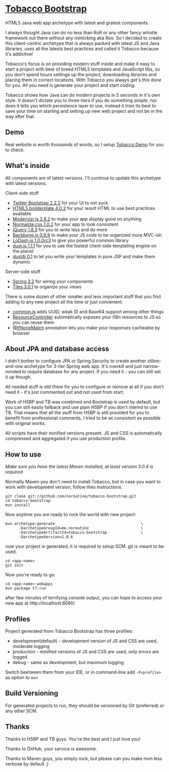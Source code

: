 [Tobacco Bootstrap](http://noroutine.github.com/tobacco-bootstrap)
=================

HTML5 Java web app archetype with latest and gratest components.

I always thought Java can do no less than RoR or any other fancy whistle framework out there without any mimicking aka Roo. So I decided to create this client-centric archetype that is always packed with latest JS and Java libraries, uses all the latests best practices and called it Tobacco because it's addictive!

Tobacco's focus is on providing modern stuff inside and make it easy to start a project with best of breed HTML5 templates and JavaScript libs, so you don't spend hours settings up the project, downloading libraries and placing them in correct locations. With Tobacco you always get's this done for you. All you need is generate your project and start coding.

Tobacco shows how Java can do modern projects in 5 seconds in it's own style. It doesn't dictate you to three-tiers if you do something simple, nor does it tells you which persistence layer to use, instead it tries its best to save your time on starting and setting up new web project and not be in the way after that.

Demo
----

Real website is worth thousands of words, so I setup [Tobacco Demo](http://zion.noroutine.me:8080/tobacco-demo) for you to check.

What's inside
------------

All components are of latest versions. I'll continue to update this archetype with latest versions.

Client-side stuff 
* [Twitter Bootstrap 2.2.2](http://twitter.github.com/bootstrap/) for your UI to not suck
* [HTML5 boilderplate 4.0.2](http://html5boilerplate.com/) for your result HTML to use best practices available
* [Modernizr.js 2.6.2](http://modernizr.com/) to make your app display good on anything
* [Normalize.css 1.0.2](http://necolas.github.com/normalize.css/) for your app to look consistent
* [jQuery 1.8.3](http://jquery.com/) for you to write less and do more
* [Backbone.js 0.9.9](http://backbonejs.org/) to make your JS code to be organized more MVC-ish
* [LoDash.js 1.0.0rc3](http://underscorejs.org/) to give you powerful common library
* [dust.js 1.1.1](http://linkedin.github.com/dustjs/) for you to use the fastest client-side templating engine on the planet
* [dust4j 0.1](http://dust4j.noroutine.me/) to let you write your templates in pure JSP and make them dynamic

Server-side stuff
* [Spring 3.2](http://www.springsource.org/) for wiring your components
* [Tiles 3.0.1](http://tiles.apache.org/) to organize your views

There is some dozen of other smaller and less important stuff that you find adding to any new project all the time or just convenient. 

* [common.js](https://github.com/noroutine/tobacco-demo/blob/master/tobacco-demo-webapp/src/main/webapp/js/common.js) adds UUID, weak ID and Base64 support among other things
* [ResourceController](https://github.com/noroutine/tobacco-demo/blob/master/tobacco-demo-webapp/src/main/java/me/noroutine/ResourcesController.java) automatically exposes your i18n resources to JS so you can reuse them
* [@IfNoneMatch](https://github.com/noroutine/tobacco-demo/blob/master/tobacco-demo-webapp/src/main/java/me/noroutine/cache/IfNoneMatch.java) annotation lets you make your responses cacheable by browser

About JPA and database access
-----------------------------

I didn't bother to configure JPA or Spring Security to create another zillion-and-one archetype for 3-tier Spring web app. It's overkill and just narrow-minded to require database for any project. If you need it - you can still set it up though.

All needed stuff is still there for you to configure or remove at all if you don't need it - it's just commented out and not used from start. 

Work of H5BP and TB was combined and Bootstrap is used by default, but you can still easily fallback and use plain H5BP if you don't intemd to use TB.
That means that all the stuff from H5BP is still provided for you to benefit from professional comments, I tried to be as consistent as possible with original works.

All scripts have their minified versions present. JS and CSS is automatically compressed and aggregated if you use production profile. 

How to use
----------
_Make sure you have the latest Maven installed, at least version 3.0.4 is required_

Normally Maven you don't need to install Tobacco, but in case you want to work with development version, follow thes instructions.

    git clone git://github.com/noroutine/tobacco-bootstrap.git
    cd tobacco-bootstrap
    mvn install

Now anytime you are ready to rock the world with new project:

    mvn archetype:generate                                      \
          -DarchetypeGroupId=me.noroutine                       \
          -DarchetypeArtifactId=tobacco-bootstrap               \
          -DarchetypeVersion=1.0.6

now your project is generated, it is required to setup SCM. git is meant to be used.
    
    cd <app-name>
    git init

Now you're ready to go:

    cd <app-name>-webapps
    mvn package t7:run

after few minutes of terrifying console output, you can hope to access your new app at http://localhost:8080/<app-name>

Profiles
--------

Project generated from Tobacco Bootstrap has three profiles:
* development(default) - development version of JS and CSS are used, moderate logging
* production - minified versions of JS and CSS are used, only errors are logged
* debug - same as development, but maximum logging

Switch beetween them from your IDE, or in command-line add `-P<profile>` as option to `mvn`

Build Versioning
----------------

For generated projects to run, they should be versioned by Git (preferred) or any other SCM.

Thanks
------

Thanks to H5BP and TB guys. You're the best and I just love you!

Thanks to GitHub, your service is awesome.

Thanks to Maven guys, you simply rock, but please can you make mvn less verbose by default ;)

